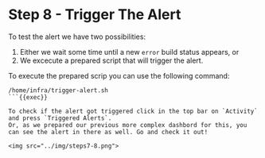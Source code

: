 # Step 8 - Trigger The Alert
To test the alert we have two possibilities:
1. Either we wait some time until a new `error` build status appears, or
2. We excecute a prepared script that will trigger the alert.

To execute the prepared scrip you can use the following command:
```
/home/infra/trigger-alert.sh
```{{exec}}

To check if the alert got triggered click in the top bar on `Activity` and press `Triggered Alerts`.
Or, as we prepared our previous more complex dashbord for this, you can see the alert in there as well. Go and check it out!

<img src="../img/steps7-8.png">

